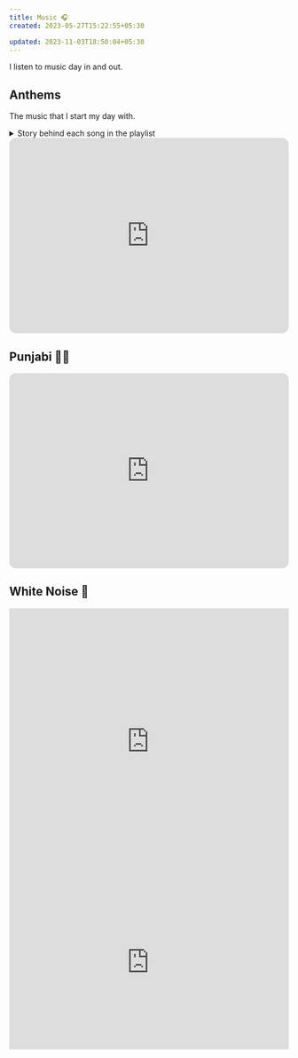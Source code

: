 ```yaml
---
title: Music 🎧
created: 2023-05-27T15:22:55+05:30

updated: 2023-11-03T18:50:04+05:30
---
```

I listen to music day in and out.


## Anthems

The music that I start my day with.

<details>
  <summary>Story behind each song in the playlist</summary>
  
  **Harder, Better, Faster, Stronger**
-_Daft Punk_

Simple, powerful lyrics. Helps me center in the morning. Focus on working harder. Better the day before, quickly churning out more and more work, and following all these will make me strong. This song just pumps up energy in me.


**Jogi**
-_Panjabi MC_

Most energetic song I have heard. There are people hyping in the background + Punjabi beats, abs perfect song. Again, a pumper for energy.



**Jiggle Jiggle**
-_Louis Theroux_

I love Louis Theroux. Plus I like this song. This is where I am in my journey right now. My money jiggle jiggle at the moment, but I would like for it to wiggle wiggle. It is a rap but a moral one, you don't come across such songs daily. The way Louis denied using the word bit*h in the song, speaks a lot to me about him. I like him and the song. Here is Louis explaining the song,

<iframe width="560" height="315" src="https://www.youtube.com/embed/w37PVdQr5Ak" title="YouTube video player" frameborder="0" allow="accelerometer; autoplay; clipboard-write; encrypted-media; gyroscope; picture-in-picture; web-share" allowfullscreen></iframe>

**Imagine**
-_John Lennon_

Imagine is my all time favourite. Human civilisation has created divide between each other using boundaries, religions, what if these constructs didn't exist. This song opens up my imaginative thinking, and make me a better human. One unified planet, no difference between one human to the other. 💕

**The Banjo Beat**
-_Hayasa G_

A song which pumps up more energy into me. I need energy boosters at the start of the day, so that I can keep on going through the day. This is one of them.

**Stronger**
-_Kanye West_

More like a remix version of my first anthem, Harder, Better, Faster, Stronger. I like the beats. I just like the sound of this song. I don't really care much about the rap part by Ye.

**Still D.R.E**
-_Snoop Dogg_

This is a classic song played in a lot of EDM concerts, this song just brings more energy as I like the beat. Rap is not as per my taste, it is just the music that I love.


**I've Grown**
-_Sofasound_

This is a slow song, the only one, just after pumping up so much energy into my mind, I like to bring it down a notch so that I can sustain the booster I got from the other songs preceding this one. It is a nice soft song. Again I don't know the lyrics of this one. I listen this just for the music.



</details>



<iframe style="border-radius:12px" src="https://open.spotify.com/embed/playlist/1rlyg0ha1nYWOnHWvIyyh2?utm_source=generator&theme=0" width="100%" height="352" frameBorder="0" allowfullscreen="" allow="autoplay; clipboard-write; encrypted-media; fullscreen; picture-in-picture" loading="lazy"></iframe>


## Punjabi 🕺🏻

<iframe style="border-radius:12px" src="https://open.spotify.com/embed/playlist/3B9ATjy2oQQsNdcyDR59UY?utm_source=generator" width="100%" height="352" frameBorder="0" allowfullscreen="" allow="autoplay; clipboard-write; encrypted-media; fullscreen; picture-in-picture" loading="lazy"></iframe>

## White Noise 🤍


<iframe width="100%" height="480" src="https://www.youtube.com/embed/0QKdqm5TX6c" title="YouTube video player" frameborder="0" allow="accelerometer; autoplay; clipboard-write; encrypted-media; gyroscope; picture-in-picture; web-share" allowfullscreen></iframe>

<iframe  height="315" width="100%" src="https://www.youtube.com/embed/QkTIrTkrupc?si=qwfTl0r4MFTC94Y0" title="YouTube video player" frameborder="0" allow="accelerometer; autoplay; clipboard-write; encrypted-media; gyroscope; picture-in-picture; web-share" allowfullscreen></iframe>
